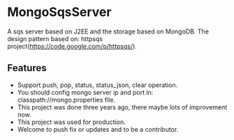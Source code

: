 MongoSqsServer
==============
A sqs server based on J2EE and the storage based on MongoDB.
The design pattern based on: httpsqs project(https://code.google.com/p/httpsqs/).

Features
--------
* Support push, pop, status, status_json, clear operation.
* You should config mongo server ip and port in: classpath://mongo.properties file.
* This project was done three years ago, there maybe lots of improvement now.
* This project was used for production.
* Welcome to push fix or updates and to be a contributor.
